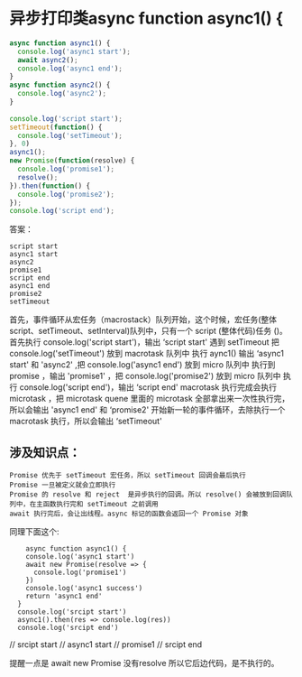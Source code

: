 # 异步打印类async function async1() {

```js
async function async1() {
  console.log('async1 start');
  await async2();
  console.log('async1 end');
}
async function async2() {
  console.log('async2');
}
 
console.log('script start');
setTimeout(function() {
  console.log('setTimeout');
}, 0)
async1();
new Promise(function(resolve) {
  console.log('promise1');
  resolve();
}).then(function() {
  console.log('promise2');
});
console.log('script end');
```






答案：

```
script start
async1 start
async2
promise1
script end
async1 end
promise2
setTimeout
```


首先，事件循环从宏任务（macrostack）队列开始，这个时候，宏任务(整体script、setTimeout、setInterval)队列中，只有一个 script (整体代码)任务 ()。
首先执行 console.log('script start')，输出 ‘script start'
遇到 setTimeout 把 console.log('setTimeout') 放到 macrotask 队列中
执行 aync1() 输出 ‘async1 start' 和 'async2' ,把 console.log('async1 end') 放到 micro 队列中
执行到 promise ，输出 'promise1' ，把 console.log('promise2') 放到  micro 队列中
执行 console.log('script end')，输出 ‘script end'
macrotask 执行完成会执行 microtask ，把 microtask quene 里面的 microtask 全部拿出来一次性执行完，所以会输出 'async1 end' 和 ‘promise2'
开始新一轮的事件循环，去除执行一个 macrotask 执行，所以会输出 ‘setTimeout'
 

## 涉及知识点：
    Promise 优先于 setTimeout 宏任务，所以 setTimeout 回调会最后执行
    Promise 一旦被定义就会立即执行
    Promise 的 resolve 和 reject  是异步执行的回调。所以 resolve() 会被放到回调队列中，在主函数执行完和 setTimeout 之前调用
    await 执行完后，会让出线程。async 标记的函数会返回一个 Promise 对象




同理下面这个:

```
    async function async1() {
    console.log('async1 start')
    await new Promise(resolve => {
      console.log('promise1')
    })
    console.log('async1 success')
    return 'async1 end'
  }
  console.log('srcipt start')
  async1().then(res => console.log(res))
  console.log('srcipt end')
```






<!-- 答案： -->
// srcipt start
// async1 start
// promise1
// srcipt end

提醒一点是
await new Promise 没有resolve 所以它后边代码，是不执行的。